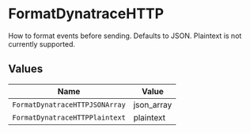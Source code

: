 # FormatDynatraceHTTP

How to format events before sending. Defaults to JSON. Plaintext is not currently supported.


## Values

| Name                           | Value                          |
| ------------------------------ | ------------------------------ |
| `FormatDynatraceHTTPJSONArray` | json_array                     |
| `FormatDynatraceHTTPPlaintext` | plaintext                      |